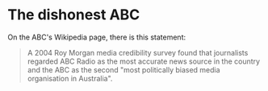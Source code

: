 # The dishonest ABC

On the ABC's Wikipedia page, there is this statement:

> A 2004 Roy Morgan media credibility survey found that journalists regarded ABC Radio as the most accurate news source in the country and the ABC as the second "most politically biased media organisation in Australia".

